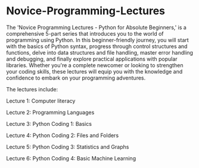 # Novice-Programming-Lectures

The 'Novice Programming Lectures - Python for Absolute Beginners,' is a comprehensive 5-part series that introduces you to the world of programming using Python. In this beginner-friendly journey, you will start with the basics of Python syntax, progress through control structures and functions, delve into data structures and file handling, master error handling and debugging, and finally explore practical applications with popular libraries. Whether you're a complete newcomer or looking to strengthen your coding skills, these lectures will equip you with the knowledge and confidence to embark on your programming adventures.

The lectures include:

Lecture 1: Computer literacy

Lecture 2: Programming Languages

Lecture 3: Python Coding 1: Basics

Lecture 4: Python Coding 2: Files and Folders

Lecture 5: Python Coding 3: Statistics and Graphs

Lecture 6: Python Coding 4: Basic Machine Learning
